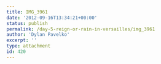 ```yaml
---
title: IMG_3961
date: '2012-09-16T13:34:21+00:00'
status: publish
permalink: /day-5-reign-or-rain-in-versailles/img_3961
author: 'Dylan Pavelko'
excerpt: ''
type: attachment
id: 420
---
```

<!DOCTYPE html PUBLIC "-//W3C//DTD HTML 4.0 Transitional//EN" "http://www.w3.org/TR/REC-html40/loose.dtd">
<?xml encoding="UTF-8">
